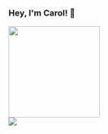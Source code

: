 ### Hey, I'm Carol! 👋

<div>
<a href="https://github.com/seu-usuário-aqui">
<img height="180em" src="https://github-readme-stats.vercel.app/api?username=anacarolerthal&show_icons=true&theme=dracula&include_all_commits=true&count_private=true">
</div>
  
<div>
  <a href = "https://www.linkedin.com/in/ana-carolina-erthal/" target="_blank"><img src="https://img.shields.io/badge/LinkedIn-0077B5?style=for-the-badge&logo=linkedin&logoColor=white"></a>

</div>
